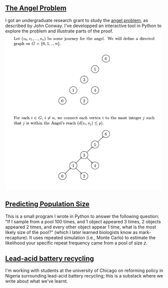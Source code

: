 ## [The Angel Problem](pages/angel.md)
I got an undergraduate research grant to study the [angel problem](https://en.wikipedia.org/wiki/Angel_problem), as described by John Conway. I've developped an interactive tool in Python to explore the problem and illustrate parts of the proof. \
<img src="assets/graphs.png" width=500 height=500>

## [Predicting Population Size](pages/pool.md)
This is a small program I wrote in Python to answer the following question: "If I sample from a pool 100 times, and 1 object appeared 3 times,  2 objects appeared 2 times, and every other object appear 1 time, what is the most likely size of the pool?" (which I later learned biologists know as mark-recapture). It uses repeated simulation (i.e., Monte Carlo) to estimate the likelihood your specific repeat frequency came from a pool of size *z*.

## [Lead-acid battery recycling](https://leadbatteries.substack.com/)
I'm working with students at the university of Chicago on reforming policy in Nigeria surrounding lead-acid battery recycling; this is a substack where we write about what we've learnt.
